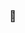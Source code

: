### 👋

<!--
**dephea/dephea** is a ✨ _special_ ✨ repository because its `README.md` (this file) appears on your GitHub profile.
AY
